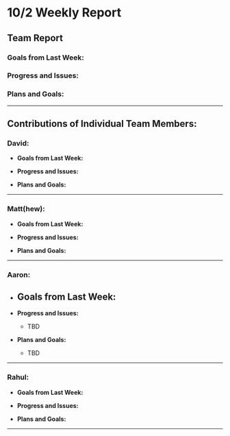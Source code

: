 # 10/2 Weekly Report

## Team Report

### Goals from Last Week:



### Progress and Issues:


### Plans and Goals:

  

---

## Contributions of Individual Team Members:

### David:
  - **Goals from Last Week:**
    
  
  - **Progress and Issues:**
    
  
  - **Plans and Goals:**
    

---

### Matt(hew):
  - **Goals from Last Week:** 

    
  - **Progress and Issues:** 
    
  
  - **Plans and Goals:**
    
---

### Aaron:
  - **Goals from Last Week:** 
    - 
  
  - **Progress and Issues:** 
    - TBD
  
  - **Plans and Goals:**
    - TBD

---

### Rahul:
  - **Goals from Last Week:** 
    
  
  - **Progress and Issues:** 
    

  - **Plans and Goals:**
    

---
